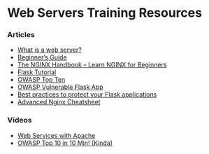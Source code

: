 # Web Servers Training Resources

### Articles

- <a href="https://developer.mozilla.org/en-US/docs/Learn_web_development/Howto/Web_mechanics/What_is_a_web_server" target="_blank">What is a web server?</a>  
- <a href="https://nginx.org/en/docs/beginners_guide.html" target="_blank">Beginner’s Guide</a>  
- <a href="https://www.freecodecamp.org/news/the-nginx-handbook/" target="_blank">The NGINX Handbook – Learn NGINX for Beginners</a>  
- <a href="https://www.geeksforgeeks.org/flask-tutorial/" target="_blank">Flask Tutorial</a>  
- <a href="https://owasp.org/www-project-top-ten/" target="_blank">OWASP Top Ten</a>  
- <a href="https://owasp.org/www-project-vulnerable-flask-app/" target="_blank">OWASP Vulnerable Flask App</a>  
- <a href="https://escape.tech/blog/best-practices-protect-flask-applications/" target="_blank">Best practices to protect your Flask applications</a>  
- <a href="https://virtubox.github.io/advanced-nginx-cheatsheet/" target="_blank">Advanced Nginx Cheatsheet</a>  

### Videos

- <a href="https://www.youtube.com/watch?v=PFvFsiLSu94" target="_blank">Web Services with Apache</a>  
- <a href="http://youtube.com/watch?v=3Zxuhwct9uk" target="_blank">OWASP Top 10 in 10 Min! (Kinda)</a>  